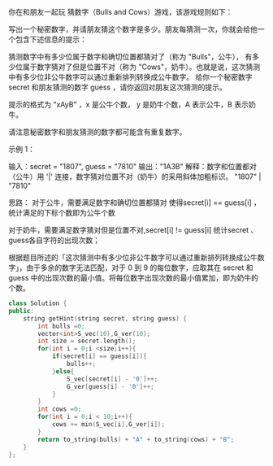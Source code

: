 你在和朋友一起玩 猜数字（Bulls and Cows）游戏，该游戏规则如下：

写出一个秘密数字，并请朋友猜这个数字是多少。朋友每猜测一次，你就会给他一个包含下述信息的提示：

猜测数字中有多少位属于数字和确切位置都猜对了（称为 "Bulls"，公牛），
有多少位属于数字猜对了但是位置不对（称为 "Cows"，奶牛）。也就是说，这次猜测中有多少位非公牛数字可以通过重新排列转换成公牛数字。
给你一个秘密数字 secret 和朋友猜测的数字 guess ，请你返回对朋友这次猜测的提示。

提示的格式为 "xAyB" ，x 是公牛个数， y 是奶牛个数，A 表示公牛，B 表示奶牛。

请注意秘密数字和朋友猜测的数字都可能含有重复数字。

示例 1：

输入：secret = "1807", guess = "7810"
输出："1A3B"
解释：数字和位置都对（公牛）用 '|' 连接，数字猜对位置不对（奶牛）的采用斜体加粗标识。
"1807"
  |
"7810"

思路：
对于公牛，需要满足数字和确切位置都猜对 使得secret[i] == guess[i] ，统计满足的下标个数即为公牛个数

对于奶牛，需要满足数字猜对但是位置不对,secret[i] != guess[i] 统计secret 、guess各自字符的出现次数；

根据题目所述的「这次猜测中有多少位非公牛数字可以通过重新排列转换成公牛数字」，由于多余的数字无法匹配，对于 0 到 9 的每位数字，应取其在 secret 和 guess 中的出现次数的最小值。将每位数字出现次数的最小值累加，即为奶牛的个数。

```C++
class Solution {
public:
    string getHint(string secret, string guess) {
        int bulls =0;
        vector<int>S_vec(10),G_ver(10);
        int size = secret.length();
        for(int i = 0;i <size;i++){
            if(secret[i] == guess[i]){
                bulls++;
            }else{
                S_vec[secret[i] - '0']++;
                G_ver[guess[i] - '0']++;
            }
        }
        int cows =0;
        for(int i = 0;i < 10;i++){
            cows += min(S_vec[i],G_ver[i]);
        }
        return to_string(bulls) + "A" + to_string(cows) + "B";
    }
};

```
